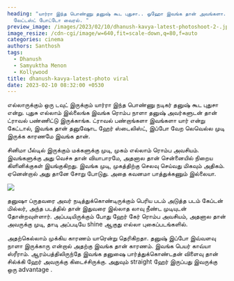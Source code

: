 ```yaml
---
heading: "யார்ரா இந்த பொண்ணு தனுஷ் கூட புதுசா.. ஓஹோ இவங்க தான் அவங்களா.
  லேட்டஸ்ட் போட்டோ வைரல். "
preview_image: /images/2023/02/10/dhanush-kavya-latest-photoshoot-2-.jpg
image_resize: /cdn-cgi/image/w=640,fit=scale-down,q=80,f=auto
categories: cinema
authors: Santhosh
tags:
  - Dhanush
  - Samyuktha Menon
  - Kollywood
title: dhanush-kavya-latest-photo viral
date: 2023-02-10 08:32:00 +0530
---
```

எல்லாருக்கும் ஒரு டவுட் இருக்கும் யார்ரா இந்த பொண்ணு நடிகர் தனுஷ் கூட புதுசா என்று. புதுசு எல்லாம் இல்லைங்க இவங்க ரொம்ப நாளா தனுஷ் அவர்களுடன் தான் ட்ராவல் பண்ணிட்டு இருக்காங்க. ட்ராவல் பண்றாங்களா இவங்களா யார் என்று கேட்டால், இவங்க தான் தனுஷோட ஹேர் ஸ்டைலிஸ்ட், இப்போ வேற லெவெல்ல முடி இருக்க காரணமே இவங்க தான்.

சினிமா பீல்டில் இருக்கும் மக்களுக்கு முடி, முகம் எல்லாம் ரொம்ப அவசியம். இவங்களுக்கு அது வெச்சு தான் வியாபாரமே, அதனால தான் சென்னையில் நிறைய கிளினிக்குகள் இயங்குகிறது. இவங்க முடி, முகத்திற்கு செலவு செய்வது மிகவும் அதிகம். ஏனென்றால் அது தானே சோறு போடுது. அதை கவனமா பாத்துக்கணும் இல்லையா. 

![](/images/2023/02/10/dhanush-kavya-latest-photoshoot-1-.jpg)

தனுஷா ப்ருதவரை அவர் நடித்துக்கொண்டிருக்கும் பெரிய படம் அடுத்த படம் கேப்டன் மில்லர், அந்த படத்தில் தான் இதுவரை இல்லாத லாவு நீண்ட முடியுடன் தோன்றவுள்ளார். அப்படியிருக்கும் போது ஹேர் கேர் ரொம்ப அவசியம், அதனால தான் அவருக்கு முடி, தாடி அப்படியே shine ஆகுது எல்லா புகைப்படங்களில். 

அதற்கெல்லாம் முக்கிய காரணம் யாரென்று தெரிகிறதா. தனுஷ் இப்போ இவ்வளவு நாளா இருக்காரு என்றால் அதற்கு இவங்க தான் காரணம். இவங்க பெயர் காவ்யா ஸ்ரீராம். ஆரம்பத்திலிருந்தே இவங்க தனுஷை பார்த்துக்கொண்டதன் விளைவு தான் சில்க்கி ஹேர் அவருக்கு கிடைச்சிருக்கு. அதுவும் straight ஹேர் இருப்பது இவருக்கு ஒரு advantage .